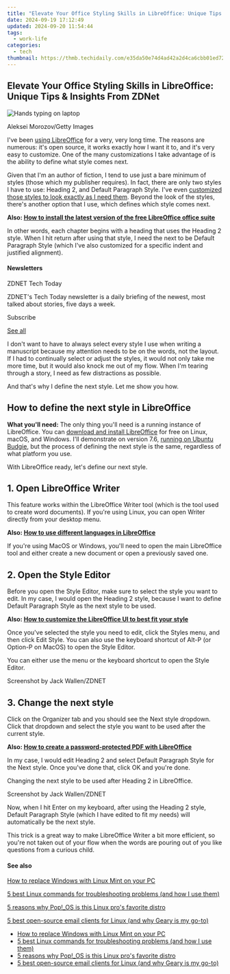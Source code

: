 ```yaml
---
title: "Elevate Your Office Styling Skills in LibreOffice: Unique Tips & Insights From ZDNet"
date: 2024-09-19 17:12:49
updated: 2024-09-20 11:54:44
tags:
  - work-life
categories:
  - tech
thumbnail: https://thmb.techidaily.com/e35da50e74d4ad42a2d4ca6cbb01ed721572402298c4b208ceac1efbbaaf58d4.png
---
```


## Elevate Your Office Styling Skills in LibreOffice: Unique Tips & Insights From ZDNet

![Hands typing on laptop](https://www.zdnet.com/a/img/resize/e8622a411da063c58ccc0a91402326a4365c7400/2023/09/13/b00439cb-2041-4b59-95fb-d9c212e8a012/gettyimages-1222725223-1.jpg?auto=webp&width=1280)

Aleksei Morozov/Getty Images

I've been [using LibreOffice](https://www.zdnet.com/home-and-office/work-life/how-to-create-a-libreoffice-template/) for a very, very long time. The reasons are numerous: it's open source, it works exactly how I want it to, and it's very easy to customize. One of the many customizations I take advantage of is the ability to define what style comes next.

Given that I'm an author of fiction, I tend to use just a bare minimum of styles (those which my publisher requires). In fact, there are only two styles I have to use: Heading 2, and Default Paragraph Style. I've even [customized those styles to look exactly as I need them](https://www.zdnet.com/home-and-office/work-life/how-to-edit-a-paragraph-style-in-libreoffice-and-why-you-should/). Beyond the look of the styles, there's another option that I use, which defines which style comes next. 

**Also: [How to install the latest version of the free LibreOffice office suite](https://www.zdnet.com/home-and-office/work-life/how-to-install-the-latest-version-of-the-free-libreoffice-office-suite-on-linux/)**

In other words, each chapter begins with a heading that uses the Heading 2 style. When I hit return after using that style, I need the next to be Default Paragraph Style (which I've also customized for a specific indent and justified alignment). 

#### Newsletters

ZDNET Tech Today

ZDNET's Tech Today newsletter is a daily briefing of the newest, most talked about stories, five days a week.

 Subscribe

[See all](https://www.zdnet.com/newsletters/)

I don't want to have to always select every style I use when writing a manuscript because my attention needs to be on the words, not the layout. If I had to continually select or adjust the styles, it would not only take me more time, but it would also knock me out of my flow. When I'm tearing through a story, I need as few distractions as possible.

And that's why I define the next style. Let me show you how.

## How to define the next style in LibreOffice

**What you'll need:** The only thing you'll need is a running instance of LibreOffice. You can [download and install LibreOffice](https://www.libreoffice.org/download/download-libreoffice/) for free on Linux, macOS, and Windows. I'll demonstrate on version 7.6, [running on Ubuntu Budgie](https://www.zdnet.com/article/this-official-ubuntu-spin-might-be-just-be-the-perfect-intro-to-linux/), but the process of defining the next style is the same, regardless of what platform you use.

With LibreOffice ready, let's define our next style.

## 1\. Open LibreOffice Writer

This feature works within the LibreOffice Writer tool (which is the tool used to create word documents). If you're using Linux, you can open Writer directly from your desktop menu. 

**Also: [How to use different languages in LibreOffice](https://www.zdnet.com/home-and-office/work-life/how-to-use-different-languages-in-libreoffice-and-why-you-might-need-this-feature/)**

If you're using MacOS or Windows, you'll need to open the main LibreOffice tool and either create a new document or open a previously saved one.

## 2\. Open the Style Editor

Before you open the Style Editor, make sure to select the style you want to edit. In my case, I would open the Heading 2 style, because I want to define Default Paragraph Style as the next style to be used. 

**Also: [How to customize the LibreOffice UI to best fit your style](https://www.zdnet.com/home-and-office/work-life/how-to-customize-the-libreoffice-ui-to-best-fit-your-style/)**

Once you've selected the style you need to edit, click the Styles menu, and then click Edit Style. You can also use the keyboard shortcut of Alt-P (or Option-P on MacOS) to open the Style Editor.

You can either use the menu or the keyboard shortcut to open the Style Editor.

Screenshot by Jack Wallen/ZDNET

## 3\. Change the next style

Click on the Organizer tab and you should see the Next style dropdown. Click that dropdown and select the style you want to be used after the current style. 

**Also: [How to create a password-protected PDF with LibreOffice](https://www.zdnet.com/article/how-to-create-a-password-protected-pdf-with-libreoffice/)**

In my case, I would edit Heading 2 and select Default Paragraph Style for the Next style. Once you've done that, click OK and you're done.

Changing the next style to be used after Heading 2 in LibreOffice.

Screenshot by Jack Wallen/ZDNET

Now, when I hit Enter on my keyboard, after using the Heading 2 style, Default Paragraph Style (which I have edited to fit my needs) will automatically be the next style.

This trick is a great way to make LibreOffice Writer a bit more efficient, so you're not taken out of your flow when the words are pouring out of you like questions from a curious child.

#### See also

[How to replace Windows with Linux Mint on your PC](https://www.zdnet.com/article/how-to-replace-windows-with-linux-mint-on-your-pc/ "How to replace Windows with Linux Mint on your PC")

[5 best Linux commands for troubleshooting problems (and how I use them)](https://www.zdnet.com/article/5-best-linux-commands-for-troubleshooting-problems-and-how-i-use-them/ "5 best Linux commands for troubleshooting problems (and how I use them)")

[5 reasons why Pop!\_OS is this Linux pro's favorite distro](https://www.zdnet.com/article/5-reasons-why-pop-os-is-this-linux-pros-favorite-distro/ "5 reasons why Pop!_OS is this Linux pro's favorite distro")

[5 best open-source email clients for Linux (and why Geary is my go-to)](https://www.zdnet.com/article/5-best-open-source-email-clients-for-linux-and-why-geary-is-my-go-to/ "5 best open-source email clients for Linux (and why Geary is my go-to)")

* [How to replace Windows with Linux Mint on your PC](https://www.zdnet.com/article/how-to-replace-windows-with-linux-mint-on-your-pc/ "How to replace Windows with Linux Mint on your PC")
* [5 best Linux commands for troubleshooting problems (and how I use them)](https://www.zdnet.com/article/5-best-linux-commands-for-troubleshooting-problems-and-how-i-use-them/ "5 best Linux commands for troubleshooting problems (and how I use them)")
* [5 reasons why Pop!\_OS is this Linux pro's favorite distro](https://www.zdnet.com/article/5-reasons-why-pop-os-is-this-linux-pros-favorite-distro/ "5 reasons why Pop!_OS is this Linux pro's favorite distro")
* [5 best open-source email clients for Linux (and why Geary is my go-to)](https://www.zdnet.com/article/5-best-open-source-email-clients-for-linux-and-why-geary-is-my-go-to/ "5 best open-source email clients for Linux (and why Geary is my go-to)")

<ins class="adsbygoogle"
     style="display:block"
     data-ad-format="autorelaxed"
     data-ad-client="ca-pub-7571918770474297"
     data-ad-slot="1223367746"></ins>



<ins class="adsbygoogle"
     style="display:block"
     data-ad-client="ca-pub-7571918770474297"
     data-ad-slot="8358498916"
     data-ad-format="auto"
     data-full-width-responsive="true"></ins>
